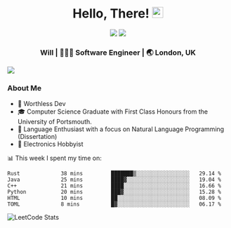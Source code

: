 <div align="center">
  <h1> Hello, There! <img src="https://media.giphy.com/media/hvRJCLFzcasrR4ia7z/giphy.gif" width="25px"></h1>
</div>

<p align="center">
    <a href="https://linkedin.com/in/willgreen98" alt="LinkedIn">
	    <img src="https://img.shields.io/badge/-LinkedIn-0e76a8?style=flat-square&logo=Linkedin&logoColor=white"/></a>
    <a href="https://twitter.com/Will_Green98" alt="Tweeter">
        <img src="https://img.shields.io/badge/-Twitter-00acee?style=flat-square&logo=Twitter&logoColor=white"/></a>
</p>

<div align="center">
	<h3> Will | 👨🏻‍💻 Software Engineer | 🌏 London, UK </h3>
</div>

![](https://visitor-badge.glitch.me/badge?page_id=willgreen98.visitor-badge)

### About Me

- 🥰 Worthless Dev
- 🎓 Computer Science Graduate with First Class Honours from the University of Portsmouth.
- 📖 Language Enthusiast with a focus on Natural Language Programming (Dissertation)
- 🤖 Electronics Hobbyist

📊 This week I spent my time on:
<!--START_SECTION:waka-->

```text
Rust             38 mins         ███████▒░░░░░░░░░░░░░░░░░   29.14 %
Java             25 mins         ████▓░░░░░░░░░░░░░░░░░░░░   19.04 %
C++              21 mins         ████░░░░░░░░░░░░░░░░░░░░░   16.66 %
Python           20 mins         ███▓░░░░░░░░░░░░░░░░░░░░░   15.28 %
HTML             10 mins         ██░░░░░░░░░░░░░░░░░░░░░░░   08.09 %
TOML             8 mins          █▓░░░░░░░░░░░░░░░░░░░░░░░   06.17 %
```

<!--END_SECTION:waka-->

![LeetCode Stats](https://leetcard.jacoblin.cool/WillGreen98?theme=unicorn&font=JetBrains%20Mono&ext=activity)
